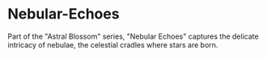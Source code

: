 # Nebular-Echoes
Part of the "Astral Blossom" series, "Nebular Echoes" captures the delicate intricacy of nebulae, the celestial cradles where stars are born.
